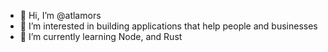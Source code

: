 - 👋 Hi, I’m @atlamors
- 👀 I’m interested in building applications that help people and businesses
- 🌱 I’m currently learning Node, and Rust


<!---
atlamors/atlamors is a ✨ special ✨ repository because its `README.md` (this file) appears on your GitHub profile.
You can click the Preview link to take a look at your changes.
--->
